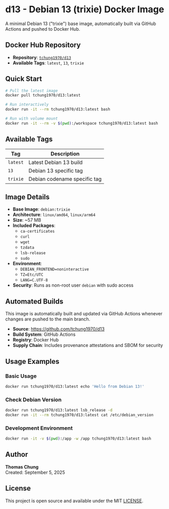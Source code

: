# d13 - Debian 13 (trixie) Docker Image

A minimal Debian 13 ("trixie") base image, automatically built via GitHub Actions and pushed to Docker Hub.

## Docker Hub Repository

- **Repository**: [`tchung1970/d13`](https://hub.docker.com/r/tchung1970/d13)
- **Available Tags**: `latest`, `13`, `trixie`

## Quick Start

```bash
# Pull the latest image
docker pull tchung1970/d13:latest

# Run interactively
docker run -it --rm tchung1970/d13:latest bash

# Run with volume mount
docker run -it --rm -v $(pwd):/workspace tchung1970/d13:latest bash
```

## Available Tags

| Tag | Description | 
|-----|-------------|
| `latest` | Latest Debian 13 build |
| `13` | Debian 13 specific tag |
| `trixie` | Debian codename specific tag |

## Image Details

- **Base Image**: `debian:trixie`
- **Architecture**: `linux/amd64`, `linux/arm64`
- **Size**: ~57 MB
- **Included Packages**: 
  - `ca-certificates`
  - `curl`
  - `wget`  
  - `tzdata`
  - `lsb-release`
  - `sudo`
- **Environment**:
  - `DEBIAN_FRONTEND=noninteractive`
  - `TZ=Etc/UTC`
  - `LANG=C.UTF-8`
- **Security**: Runs as non-root user `debian` with sudo access

## Automated Builds

This image is automatically built and updated via GitHub Actions whenever changes are pushed to the main branch.

- **Source**: https://github.com/tchung1970/d13
- **Build System**: GitHub Actions
- **Registry**: Docker Hub
- **Supply Chain**: Includes provenance attestations and SBOM for security

## Usage Examples

### Basic Usage
```bash
docker run tchung1970/d13:latest echo 'Hello from Debian 13!'
```

### Check Debian Version
```bash
docker run tchung1970/d13:latest lsb_release -d
docker run -it --rm tchung1970/d13:latest cat /etc/debian_version
```

### Development Environment
```bash
docker run -it -v $(pwd):/app -w /app tchung1970/d13:latest bash
```



## Author

**Thomas Chung**  
Created: September 5, 2025

## License

This project is open source and available under the MIT [LICENSE](LICENSE).